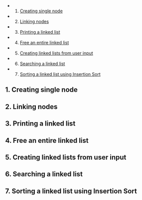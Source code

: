 <!-- vscode-markdown-toc -->
* 1. [Creating single node](#Creatingsinglenode)
* 2. [Linking nodes](#Linkingnodes)
* 3. [Printing a linked list](#Printingalinkedlist)
* 4. [Free an entire linked list](#Freeanentirelinkedlist)
* 5. [Creating linked lists from user input](#Creatinglinkedlistsfromuserinput)
* 6. [Searching a linked list](#Searchingalinkedlist)
* 7. [Sorting a linked list using Insertion Sort](#SortingalinkedlistusingInsertionSort)

<!-- vscode-markdown-toc-config
	numbering=true
	autoSave=true
	/vscode-markdown-toc-config -->
<!-- /vscode-markdown-toc -->

##  1. <a name='Creatingsinglenode'></a>Creating single node 

##  2. <a name='Linkingnodes'></a>Linking nodes

##  3. <a name='Printingalinkedlist'></a>Printing a linked list

##  4. <a name='Freeanentirelinkedlist'></a>Free an entire linked list

##  5. <a name='Creatinglinkedlistsfromuserinput'></a>Creating linked lists from user input

##  6. <a name='Searchingalinkedlist'></a>Searching a linked list

##  7. <a name='SortingalinkedlistusingInsertionSort'></a>Sorting a linked list using Insertion Sort